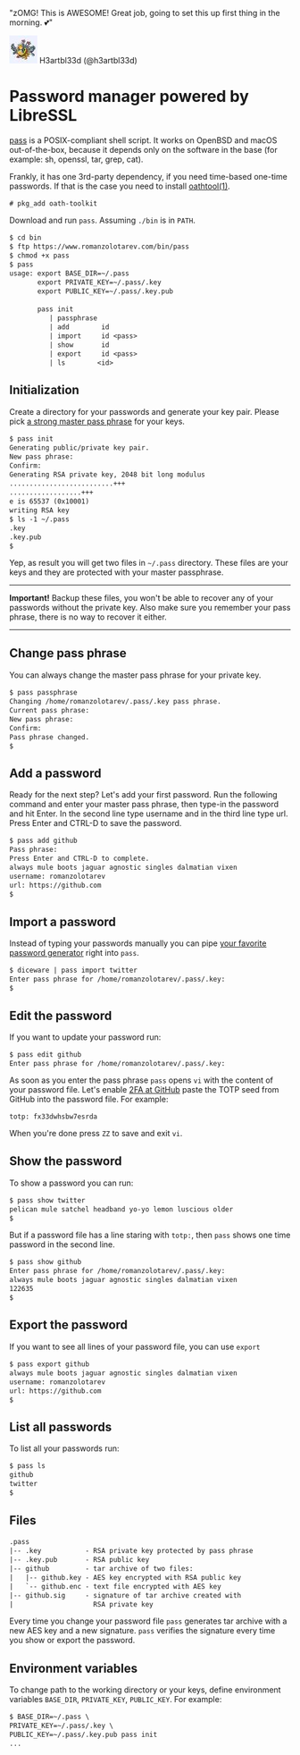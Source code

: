 "zOMG! This is AWESOME! Great job, going to set this up first thing in the morning. &#x1F495;" <div class="quote"><a
href="https://mobile.twitter.com/h3artbl33d/status/983827387409403904"><img
src="/avatars/h3artbl33d.jpeg"
title="11 Apr 2018"
alt="H3artbl33d (@h3artbl33d)" class="quote__avatar"></a><span class="quote__name">
H3artbl33d (@h3artbl33d)</span></div>

# Password manager powered by LibreSSL

[pass](/bin/pass) is a POSIX-compliant shell script. It works on OpenBSD
and macOS out-of-the-box, because it depends only on the software in the
base (for example: sh, openssl, tar, grep, cat).

Frankly, it has one 3rd-party dependency, if you need time-based one-time
passwords. If that is the case you need to install
[oathtool(1)](http://www.nongnu.org/oath-toolkit/oathtool.1.html).

    # pkg_add oath-toolkit

Download and run `pass`. Assuming `./bin` is in `PATH`.

    $ cd bin
    $ ftp https://www.romanzolotarev.com/bin/pass
    $ chmod +x pass
    $ pass
    usage: export BASE_DIR=~/.pass
           export PRIVATE_KEY=~/.pass/.key
           export PUBLIC_KEY=~/.pass/.key.pub

           pass init
              | passphrase
              | add        id
              | import     id <pass>
              | show       id
              | export     id <pass>
              | ls        <id>

## Initialization

Create a directory for your passwords and generate your key pair.
Please pick [a strong master pass phrase](/diceware.html) for your keys.

    $ pass init
    Generating public/private key pair.
    New pass phrase:
    Confirm:
    Generating RSA private key, 2048 bit long modulus
    ..........................+++
    ..................+++
    e is 65537 (0x10001)
    writing RSA key
    $ ls -1 ~/.pass
    .key
    .key.pub
    $

Yep, as result you will get two files in `~/.pass` directory. These files are
your keys and they are protected with your master passphrase.

---

**Important!** Backup these files, you won't be able to recover any of
your passwords without the private key. Also make sure you remember your
pass phrase, there is no way to recover it either.

---

## Change pass phrase

You can always change the master pass phrase for your private key.

    $ pass passphrase
    Changing /home/romanzolotarev/.pass/.key pass phrase.
    Current pass phrase:
    New pass phrase:
    Confirm:
    Pass phrase changed.
    $

## Add a password

Ready for the next step? Let's add your first password. Run the following
command and enter your master pass phrase, then type-in the password and
hit Enter. In the second line type username and in the third line type
url. Press Enter and CTRL-D to save the password.

    $ pass add github
    Pass phrase:
    Press Enter and CTRL-D to complete.
    always mule boots jaguar agnostic singles dalmatian vixen
    username: romanzolotarev
    url: https://github.com
    $

## Import a password

Instead of typing your passwords manually you can pipe [your favorite password
generator](/diceware.html) right into `pass`.

    $ diceware | pass import twitter
    Enter pass phrase for /home/romanzolotarev/.pass/.key:
    $

## Edit the password

If you want to update your password run:

    $ pass edit github
    Enter pass phrase for /home/romanzolotarev/.pass/.key:

As soon as you enter the pass phrase `pass` opens `vi` with the content of
your password file. Let's enable [2FA at
GitHub](https://help.github.com/articles/providing-your-2fa-authentication-code/)
paste the TOTP seed from GitHub into the password file. For example:

    totp: fx33dwhsbw7esrda

When you're done press `ZZ` to save and exit `vi`.

## Show the password

To show a password you can run:

    $ pass show twitter
    pelican mule satchel headband yo-yo lemon luscious older
    $

But if a password file has a line staring with `totp:`, then `pass` shows
one time password in the second line.

    $ pass show github
    Enter pass phrase for /home/romanzolotarev/.pass/.key:
    always mule boots jaguar agnostic singles dalmatian vixen
    122635
    $

## Export the password

If you want to see all lines of your password file, you can use `export`

    $ pass export github
    always mule boots jaguar agnostic singles dalmatian vixen
    username: romanzolotarev
    url: https://github.com
    $

## List all passwords

To list all your passwords run:

    $ pass ls
    github
    twitter
    $

## Files

    .pass
    |-- .key           - RSA private key protected by pass phrase
    |-- .key.pub       - RSA public key
    |-- github         - tar archive of two files:
    |   |-- github.key - AES key encrypted with RSA public key
    |   `-- github.enc - text file encrypted with AES key
    |-- github.sig     - signature of tar archive created with
    |                    RSA private key

Every time you change your password file `pass` generates tar archive with
a new AES key and a new signature. `pass` verifies the signature every
time you show or export the password.

## Environment variables

To change path to the working directory or your keys, define
environment variables `BASE_DIR`, `PRIVATE_KEY`, `PUBLIC_KEY`. For example:

    $ BASE_DIR=~/.pass \
    PRIVATE_KEY=~/.pass/.key \
    PUBLIC_KEY=~/.pass/.key.pub pass init
    ...
